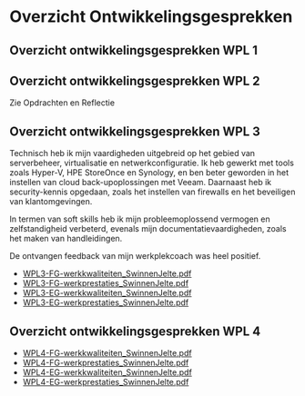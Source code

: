 # Overzicht Ontwikkelingsgesprekken

## Overzicht ontwikkelingsgesprekken WPL 1

## Overzicht ontwikkelingsgesprekken WPL 2

Zie Opdrachten en Reflectie

## Overzicht ontwikkelingsgesprekken WPL 3
Technisch heb ik mijn vaardigheden uitgebreid op het gebied van serverbeheer, virtualisatie en netwerkconfiguratie. Ik heb gewerkt met tools zoals Hyper-V, HPE StoreOnce en Synology, en ben beter geworden in het instellen van cloud back-upoplossingen met Veeam. Daarnaast heb ik security-kennis opgedaan, zoals het instellen van firewalls en het beveiligen van klantomgevingen.

In termen van soft skills heb ik mijn probleemoplossend vermogen en zelfstandigheid verbeterd, evenals mijn documentatievaardigheden, zoals het maken van handleidingen.

De ontvangen feedback van mijn werkplekcoach was heel positief.

-   [WPL3-FG-werkkwaliteiten_SwinnenJelte.pdf](https://github.com/PXL-Digital-SNE-Werkplekleren/portfolio-JelteSwinnenPXL/blob/main/Ontwikkeling/WPL3-FG-werkkwaliteiten_SwinnenJelte.pdf)
-   [WPL3-FG-werkprestaties_SwinnenJelte.pdf](https://github.com/PXL-Digital-SNE-Werkplekleren/portfolio-JelteSwinnenPXL/blob/main/Ontwikkeling/WPL3-FG-werkprestaties_SwinnenJelte.pdf)
-   [WPL3-EG-werkkwaliteiten_SwinnenJelte.pdf](https://github.com/PXL-Digital-SNE-Werkplekleren/portfolio-JelteSwinnenPXL/blob/main/Ontwikkeling/WPL3-EG-werkkwaliteiten_SwinnenJelte.pdf)
-   [WPL3-EG-werkprestaties_SwinnenJelte.pdf](https://github.com/PXL-Digital-SNE-Werkplekleren/portfolio-JelteSwinnenPXL/blob/main/Ontwikkeling/WPL3-EG-werkprestaties_SwinnenJelte.pdf)




## Overzicht ontwikkelingsgesprekken WPL 4

-   [WPL4-FG-werkkwaliteiten_SwinnenJelte.pdf](https://github.com/PXL-Digital-SNE-Werkplekleren/portfolio-JelteSwinnenPXL/Ontwikkeling/WPL4-FG-werkkwaliteiten_SwinnenJelte.pdf)
-   [WPL4-FG-werkprestaties_SwinnenJelte.pdf](https://github.com/PXL-Digital-SNE-Werkplekleren/portfolio-JelteSwinnenPXL/Ontwikkeling/WPL4-FG-werkprestaties_SwinnenJelte.pdf)
-   [WPL4-EG-werkkwaliteiten_SwinnenJelte.pdf](https://github.com/PXL-Digital-SNE-Werkplekleren/portfolio-JelteSwinnenPXL/Ontwikkeling/WPL4-EG-werkkwaliteiten_SwinnenJelte.pdf)
-   [WPL4-EG-werkprestaties_SwinnenJelte.pdf](https://github.com/PXL-Digital-SNE-Werkplekleren/portfolio-JelteSwinnenPXL/Ontwikkeling/WPL4-EG-werkprestaties_SwinnenJelte.pdf)

